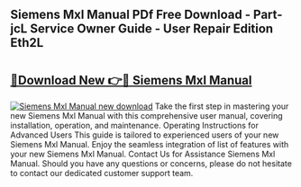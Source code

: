 ## Siemens Mxl Manual PDf Free Download - Part-jcL Service Owner Guide - User Repair Edition Eth2L

# <h2><a href="http://bc39262.oget.top/?id=Siemens+Mxl+Manual">🔗Download New 👉🔴 Siemens Mxl Manual</a></h2>

[![Siemens Mxl Manual new download](https://i.imgur.com/5g1atiW.png)](http://bc39262.oget.top/?id=Siemens+Mxl+Manual)
Take the first step in mastering your new Siemens Mxl Manual with this comprehensive user manual, covering installation, operation, and maintenance. Operating Instructions for Advanced Users This guide is tailored to experienced users of your new Siemens Mxl Manual. Enjoy the seamless integration of list of features with your new Siemens Mxl Manual. Contact Us for Assistance Siemens Mxl Manual. Should you have any questions or concerns, please do not hesitate to contact our dedicated customer support team.
